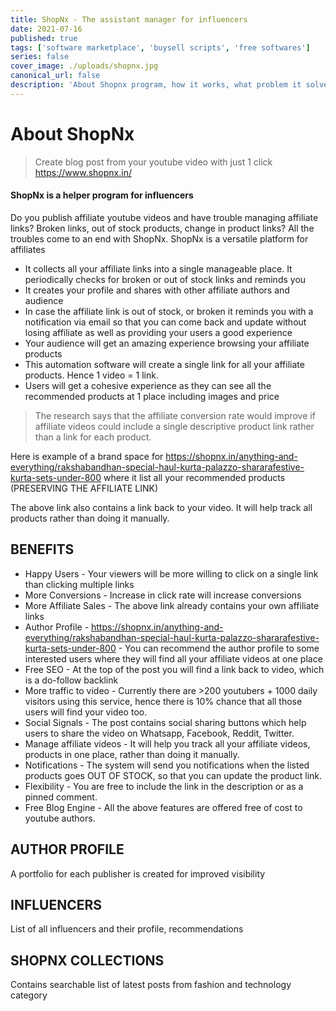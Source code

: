 ```yaml
---
title: ShopNx - The assistant manager for influencers
date: 2021-07-16
published: true
tags: ['software marketplace', 'buysell scripts', 'free softwares']
series: false
cover_image: ./uploads/shopnx.jpg
canonical_url: false
description: 'About Shopnx program, how it works, what problem it solves'
---
```


# About ShopNx

> Create blog post from your youtube video with just 1 click
> https://www.shopnx.in/

#### ShopNx is a helper program for influencers

Do you publish affiliate youtube videos and have trouble managing affiliate links? Broken links, out of stock products, change in product links? All the troubles come to an end with ShopNx. ShopNx is a versatile platform for affiliates

- It collects all your affiliate links into a single manageable place. It periodically checks for broken or out of stock links and reminds you
- It creates your profile and shares with other affiliate authors and audience
- In case the affiliate link is out of stock, or broken it reminds you with a notification via email so that you can come back and update without losing affiliate as well as providing your users a good experience
- Your audience will get an amazing experience browsing your affiliate products
- This automation software will create a single link for all your affiliate products. Hence 1 video = 1 link.
- Users will get a cohesive experience as they can see all the recommended products at 1 place including images and price

> The research says that the affiliate conversion rate would improve if affiliate videos could include a single descriptive product link rather than a link for each product.

Here is example of a brand space for https://shopnx.in/anything-and-everything/rakshabandhan-special-haul-kurta-palazzo-shararafestive-kurta-sets-under-800 where it list all your recommended products (PRESERVING THE AFFILIATE LINK)

The above link also contains a link back to your video. It will help track all products rather than doing it manually.

## BENEFITS

- Happy Users - Your viewers will be more willing to click on a single link than clicking multiple links
- More Conversions - Increase in click rate will increase conversions
- More Affiliate Sales - The above link already contains your own affiliate links
- Author Profile - https://shopnx.in/anything-and-everything/rakshabandhan-special-haul-kurta-palazzo-shararafestive-kurta-sets-under-800 - You can recommend the author profile to some interested users where they will find all your affiliate videos at one place
- Free SEO - At the top of the post you will find a link back to video, which is a do-follow backlink
- More traffic to video - Currently there are >200 youtubers + 1000 daily visitors using this service, hence there is 10% chance that all those users will find your video too.
- Social Signals - The post contains social sharing buttons which help users to share the video on Whatsapp, Facebook, Reddit, Twitter.
- Manage affiliate videos - It will help you track all your affiliate videos, products in one place, rather than doing it manually.
- Notifications - The system will send you notifications when the listed products goes OUT OF STOCK, so that you can update the product link.
- Flexibility - You are free to include the link in the description or as a pinned comment.
- Free Blog Engine - All the above features are offered free of cost to youtube authors.

## AUTHOR PROFILE

A portfolio for each publisher is created for improved visibility
<g-image src="~/uploads/shopnx-author-profile.jpg" all="" width="500"/>

## INFLUENCERS

List of all influencers and their profile, recommendations
<g-image src="~/uploads/shopnx-influencers.jpg" all="" width="500"/>

## SHOPNX COLLECTIONS

Contains searchable list of latest posts from fashion and technology category
<g-image src="~/uploads/shopnx-collections.jpg" all="" width="500"/>
